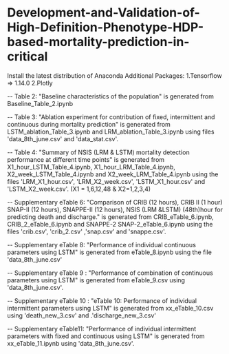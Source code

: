 # Development-and-Validation-of-High-Definition-Phenotype-HDP-based-mortality-prediction-in-critical

Install the latest distribution of Anaconda
Additional Packages:
1.Tensorflow => 1.14.0
2.Plotly

-- Table 2: "Baseline characteristics of the population" is generated from Baseline_Table_2.ipynb

-- Table 3: "Ablation experiment for contribution of fixed, intermittent and continuous during mortality prediction" is generated from LSTM_ablation_Table_3.ipynb and LRM_ablation_Table_3.ipynb using files 'data_8th_june.csv' and 'data_stat.csv'. 

-- Table 4: "Summary of NSIS (LRM & LSTM) mortality detection performance at different time points" is generated from X1_hour_LSTM_Table_4.ipynb, X1_hour_LRM_Table_4.ipynb, X2_week_LSTM_Table_4.ipynb and X2_week_LRM_Table_4.ipynb using the files 'LRM_X1_hour.csv', 'LRM_X2_week.csv', 'LSTM_X1_hour.csv' and 'LSTM_X2_week.csv'. (X1 = 1,6,12,48 & X2=1,2,3,4) 

-- Supplementary eTable 6: "Comparison of CRIB (12 hours), CRIB II (1 hour) SNAP-II (12 hours), SNAPPE-II (12 hours), NSIS (LRM &LSTM) (48th)hour for predicting death and discharge." is generated from CRIB_eTable_6.ipynb, CRIB_2_eTable_6.ipynb and SNAPPE-2 SNAP-2_eTable_6.ipynb using the files 'crib.csv', 'crib_2.csv' ,'snap.csv' and 'snappe.csv'.

-- Supplementary eTable 8: "Performance of individual continuous parameters using LSTM" is generated from eTable_8.ipynb using the file 'data_8th_june.csv'

-- Supplementary eTable 9 : "Performance of combination of continuous parameters using LSTM" is generated from eTable_9.csv using 'data_8th_june.csv'.

-- Supplementary eTable 10 : "eTable 10: Performance of individual intermittent parameters using LSTM" is generated from xx_eTable_10.csv using 'death_new_3.csv' and .'discharge_new_3.csv'


-- Supplementary eTable11: "Performance of individual intermittent parameters with fixed and continuous using LSTM" is generated from xx_eTable_11.ipynb using 'data_8th_june.csv'.
